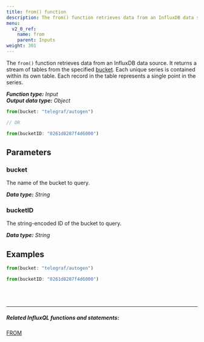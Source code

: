 ```yaml
---
title: from() function
description: The from() function retrieves data from an InfluxDB data source.
menu:
  v2_0_ref:
    name: from
    parent: Inputs
weight: 301
---
```


The `from()` function retrieves data from an InfluxDB data source.
It returns a stream of tables from the specified [bucket](#parameters).
Each unique series is contained within its own table.
Each record in the table represents a single point in the series.

_**Function type:** Input_  
_**Output data type:** Object_

```js
from(bucket: "telegraf/autogen")

// OR

from(bucketID: "0261d8287f4d6000")
```

## Parameters

### bucket
The name of the bucket to query.

_**Data type:** String_

### bucketID
The string-encoded ID of the bucket to query.

_**Data type:** String_

## Examples
```js
from(bucket: "telegraf/autogen")
```
```js
from(bucketID: "0261d8287f4d6000")
```

<hr style="margin-top:4rem"/>

##### Related InfluxQL functions and statements:
[FROM](https://docs.influxdata.com/influxdb/latest/query_language/data_exploration/#from-clause)
